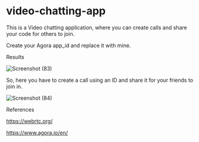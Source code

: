 # video-chatting-app
This is a Video chatting application, where you can create calls and share your code for others to join.

Create your Agora app_id and replace it with mine.

Results

![Screenshot (83)](https://github.com/SoumyaK2/video-chatting-app/assets/126533828/17c52fb9-1eef-4718-8576-b193c4849d68)


So, here you have to create a call using an ID and share it for your friends to join in.

![Screenshot (84)](https://github.com/SoumyaK2/video-chatting-app/assets/126533828/74b89d7f-9c9b-4b2f-a580-2703157bd7e6)


References

https://webrtc.org/

https://www.agora.io/en/
